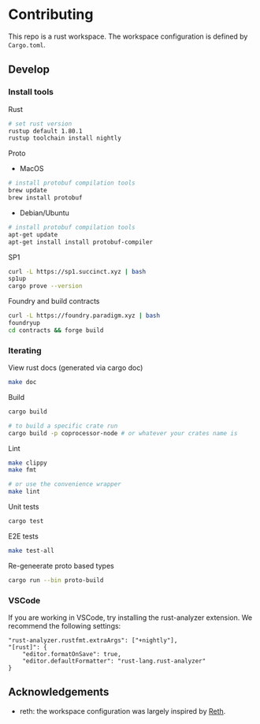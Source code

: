 # Contributing

This repo is a rust workspace. The workspace configuration is defined by `Cargo.toml`.

## Develop

### Install tools

Rust

```sh
# set rust version
rustup default 1.80.1
rustup toolchain install nightly
```

Proto

- MacOS

```sh
# install protobuf compilation tools
brew update
brew install protobuf
```

- Debian/Ubuntu

```sh
# install protobuf compilation tools
apt-get update
apt-get install install protobuf-compiler
```

SP1

```sh
curl -L https://sp1.succinct.xyz | bash
sp1up
cargo prove --version
```

Foundry and build contracts

```sh
curl -L https://foundry.paradigm.xyz | bash
foundryup
cd contracts && forge build
```

### Iterating

View rust docs (generated via cargo doc)

```sh
make doc
```

Build

```sh
cargo build

# to build a specific crate run
cargo build -p coprocessor-node # or whatever your crates name is
```

Lint

```sh
make clippy
make fmt

# or use the convenience wrapper
make lint
```

Unit tests

```sh
cargo test
```

E2E tests

```sh
make test-all
```

Re-geneerate proto based types

```sh
cargo run --bin proto-build
```

### VSCode

If you are working in VSCode, try installing the rust-analyzer extension. We recommend the following settings:

```
"rust-analyzer.rustfmt.extraArgs": ["+nightly"],
"[rust]": {
    "editor.formatOnSave": true,
    "editor.defaultFormatter": "rust-lang.rust-analyzer"
}
```

## Acknowledgements

- reth: the workspace configuration was largely inspired by [Reth][2].

[1]: https://doc.rust-lang.org/cargo/reference/workspaces.html#the-default-members-field
[2]: https://github.com/paradigmxyz/reth
